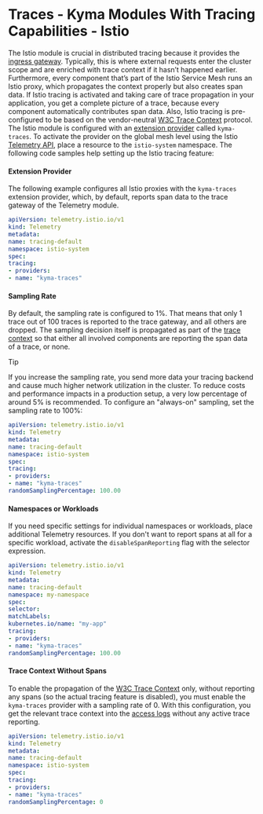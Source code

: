 # Traces - Kyma Modules With Tracing Capabilities - Istio
The Istio module is crucial in distributed tracing because it provides the [ingress gateway](https://istio.io/latest/docs/tasks/traffic-management/ingress/ingress-control/). Typically, this is where external requests enter the cluster scope and are enriched with trace context if it hasn’t happened earlier. Furthermore, every component that’s part of the Istio Service Mesh runs an Istio proxy, which propagates the context properly but also creates span data. If Istio tracing is activated and taking care of trace propagation in your application, you get a complete picture of a trace, because every component automatically contributes span data. Also, Istio tracing is pre-configured to be based on the vendor-neutral [W3C Trace Context](https://www.w3.org/TR/trace-context/) protocol.
The Istio module is configured with an [extension provider](https://istio.io/latest/docs/tasks/observability/telemetry/) called `kyma-traces`. To activate the provider on the global mesh level using the Istio [Telemetry API](https://istio.io/latest/docs/reference/config/telemetry/#Tracing), place a resource to the `istio-system` namespace. The following code samples help setting up the Istio tracing feature:
<!-- tabs:start -->
#### **Extension Provider**
The following example configures all Istio proxies with the `kyma-traces` extension provider, which, by default, reports span data to the trace gateway of the Telemetry module.
```yaml
apiVersion: telemetry.istio.io/v1
kind: Telemetry
metadata:
name: tracing-default
namespace: istio-system
spec:
tracing:
- providers:
- name: "kyma-traces"
```
#### **Sampling Rate**
By default, the sampling rate is configured to 1%. That means that only 1 trace out of 100 traces is reported to the trace gateway, and all others are dropped. The sampling decision itself is propagated as part of the [trace context](https://www.w3.org/TR/trace-context/#sampled-flag) so that either all involved components are reporting the span data of a trace, or none.
> [!TIP]
> If you increase the sampling rate, you send more data your tracing backend and cause much higher network utilization in the cluster.
> To reduce costs and performance impacts in a production setup, a very low percentage of around 5% is recommended.
To configure an "always-on" sampling, set the sampling rate to 100%:
```yaml
apiVersion: telemetry.istio.io/v1
kind: Telemetry
metadata:
name: tracing-default
namespace: istio-system
spec:
tracing:
- providers:
- name: "kyma-traces"
randomSamplingPercentage: 100.00
```
#### **Namespaces or Workloads**
If you need specific settings for individual namespaces or workloads, place additional Telemetry resources. If you don't want to report spans at all for a specific workload, activate the `disableSpanReporting` flag with the selector expression.
```yaml
apiVersion: telemetry.istio.io/v1
kind: Telemetry
metadata:
name: tracing-default
namespace: my-namespace
spec:
selector:
matchLabels:
kubernetes.io/name: "my-app"
tracing:
- providers:
- name: "kyma-traces"
randomSamplingPercentage: 100.00
```
#### **Trace Context Without Spans**
To enable the propagation of the [W3C Trace Context](https://www.w3.org/TR/trace-context/) only, without reporting any spans (so the actual tracing feature is disabled), you must enable the `kyma-traces` provider with a sampling rate of 0. With this configuration, you get the relevant trace context into the [access logs](https://kyma-project.io/#/istio/user/tutorials/01-45-enable-istio-access-logs) without any active trace reporting.
```yaml
apiVersion: telemetry.istio.io/v1
kind: Telemetry
metadata:
name: tracing-default
namespace: istio-system
spec:
tracing:
- providers:
- name: "kyma-traces"
randomSamplingPercentage: 0
```
<!-- tabs:end -->